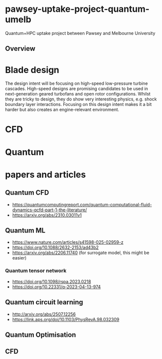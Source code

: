 # pawsey-uptake-project-quantum-umelb
Quantum+HPC uptake project between Pawsey and Melbourne University

## Overview

# Blade design

The design intent will be focusing on high-speed low-pressure turbine cascades.
High-speed designs are promising candidates to be used in next-generation geared turbofans and open rotor configurations.
Whilst they are tricky to design, they do show very interesting physics, e.g. shock boundary layer interactions.
Focusing on this design intent makes it a bit harder but also creates an engine-relevant environment.

# CFD

# Quantum

# papers and articles

## Quantum CFD

* https://quantumcomputingreport.com/quantum-computational-fluid-dynamics-qcfd-part-1-the-literature/
* https://arxiv.org/abs/2310.03011v1

## Quantum ML

* https://www.nature.com/articles/s41598-025-02959-z
* https://doi.org/10.1088/2632-2153/ad43b2
* https://arxiv.org/abs/2206.11740 (for surrogate model, this might be easier)

### Quantum tensor network

* https://doi.org/10.1098/rspa.2023.0218
* https://doi.org/10.22331/q-2023-04-13-974

## Quantum circuit learning

* http://arxiv.org/abs/2507.12256
* https://link.aps.org/doi/10.1103/PhysRevA.98.032309

## Quantum Optimisation

## CFD




